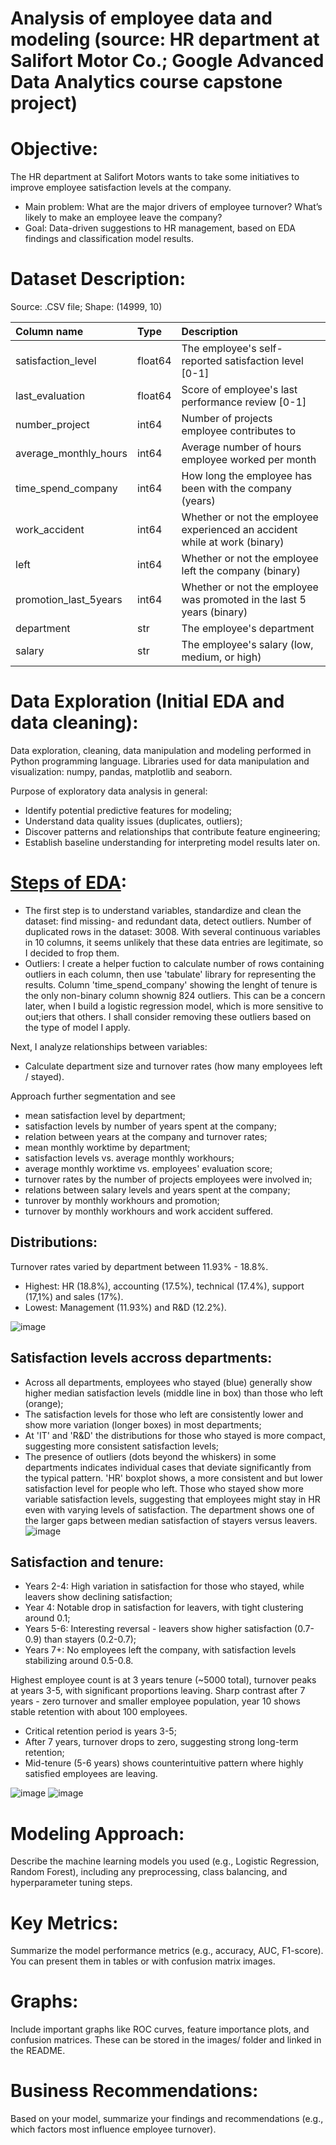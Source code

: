 # Analysis of employee data and modeling (source: HR department at Salifort Motor Co.; Google Advanced Data Analytics course capstone project)

# Objective:
The HR department at Salifort Motors wants to take some initiatives to improve employee satisfaction levels at the company.
- Main problem: What are the major drivers of employee turnover? What’s likely to make an employee leave the company?
- Goal: Data-driven suggestions to HR management, based on EDA findings and classification model results.

# Dataset Description:
Source: .CSV file; Shape: (14999, 10)

| Column name | Type | Description |
|:------------|:-----|:------------|
| satisfaction_level | float64 | The employee's self-reported satisfaction level [0-1] |
| last_evaluation | float64 | Score of employee's last performance review [0-1] |
| number_project | int64 | Number of projects employee contributes to |
| average_monthly_hours | int64 | Average number of hours employee worked per month |
| time_spend_company | int64 | How long the employee has been with the company (years) |
| work_accident | int64 | Whether or not the employee experienced an accident while at work (binary) |
| left | int64 | Whether or not the employee left the company (binary) |
| promotion_last_5years | int64 | Whether or not the employee was promoted in the last 5 years (binary) |
| department | str | The employee's department |
| salary | str | The employee's salary (low, medium, or high) |

# Data Exploration (Initial EDA and data cleaning):
Data exploration, cleaning, data manipulation and modeling performed in Python programming language. 
Libraries used for data manipulation and visualization: numpy, pandas, matplotlib and seaborn.

Purpose of exploratory data analysis in general:
- Identify potential predictive features for modeling;
- Understand data quality issues (duplicates, outliers);
- Discover patterns and relationships that contribute feature engineering;
- Establish baseline understanding for interpreting model results later on.

# [Steps of EDA](notebooks/salifort_hr_eda.ipynb):
- The first step is to understand variables, standardize and clean the dataset: find missing- and redundant data, detect outliers.
Number of duplicated rows in the dataset: 3008. With several continuous variables in 10 columns, it seems unlikely that these data entries are legitimate, so I decided to frop them.
- Outliers: I create a helper fuction to calculate number of rows containing outliers in each column, then use 'tabulate' library for representing the results.
Column 'time_spend_company' showing the lenght of tenure is the only non-binary column shownig 824 outliers. This can be a concern later, when I build a logistic regression model, which is more sensitive to out;iers that others. I shall consider removing these outliers based on the type of model I apply.

Next, I analyze relationships between variables:
- Calculate department size and turnover rates (how many employees left / stayed).

Approach further segmentation and see
- mean satisfaction level by department;
- satisfaction levels by number of years spent at the company;
- relation between years at the company and turnover rates;
- mean monthly worktime by department;
- satisfaction levels vs. average monthly workhours;
- average monthly worktime vs. employees' evaluation score;
- turnover rates by the number of projects employees were involved in;
- relations between salary levels and years spent at the company;
- tunrover by monthly workhours and promotion;
- turnover by monthly workhours and work accident suffered.  
 
## Distributions:
Turnover rates varied by department between 11.93% - 18.8%.
- Highest: HR (18.8%), accounting (17.5%), technical (17.4%), support (17,1%) and sales (17%). 
- Lowest: Management (11.93%) and R&D (12.2%).

![image](https://github.com/user-attachments/assets/d6268a30-4a1d-49e2-b1ae-9e78fb9f45d2)

## Satisfaction levels accross departments:
- Across all departments, employees who stayed (blue) generally show higher median satisfaction levels (middle line in box) than those who left (orange);
- The satisfaction levels for those who left are consistently lower and show more variation (longer boxes) in most departments;
- At 'IT' and 'R&D' the distributions for those who stayed is more compact, suggesting more consistent satisfaction levels;
- The presence of outliers (dots beyond the whiskers) in some departments indicates individual cases that deviate significantly from the typical pattern. 'HR' boxplot shows, a more consistent and but lower satisfaction level for people who left. Those who stayed show more variable satisfaction levels, suggesting that employees might stay in HR even with varying levels of satisfaction. The department shows one of the larger gaps between median satisfaction of stayers versus leavers.
![image](https://github.com/user-attachments/assets/74caf2bf-10c1-4a42-9759-4608da96a634)

## Satisfaction and tenure:
- Years 2-4: High variation in satisfaction for those who stayed, while leavers show declining satisfaction;
- Year 4: Notable drop in satisfaction for leavers, with tight clustering around 0.1;
- Years 5-6: Interesting reversal - leavers show higher satisfaction (0.7-0.9) than stayers (0.2-0.7);
- Years 7+: No employees left the company, with satisfaction levels stabilizing around 0.5-0.8.

Highest employee count is at 3 years tenure (~5000 total), turnover peaks at years 3-5, with significant proportions leaving.
Sharp contrast after 7 years - zero turnover and smaller employee population, year 10 shows stable retention with about 100 employees.
- Critical retention period is years 3-5;
- After 7 years, turnover drops to zero, suggesting strong long-term retention;
- Mid-tenure (5-6 years) shows counterintuitive pattern where highly satisfied employees are leaving.


![image](https://github.com/user-attachments/assets/9e1ab386-027d-4ceb-8ee6-fb30646a022c)
![image](https://github.com/user-attachments/assets/9fdef7c9-b72d-4241-9d5e-42272fd80857)


# Modeling Approach:
Describe the machine learning models you used (e.g., Logistic Regression, Random Forest), including any preprocessing, class balancing, and hyperparameter tuning steps.
# Key Metrics:
Summarize the model performance metrics (e.g., accuracy, AUC, F1-score). You can present them in tables or with confusion matrix images.
# Graphs:
Include important graphs like ROC curves, feature importance plots, and confusion matrices. These can be stored in the images/ folder and linked in the README.
# Business Recommendations:
Based on your model, summarize your findings and recommendations (e.g., which factors most influence employee turnover).

